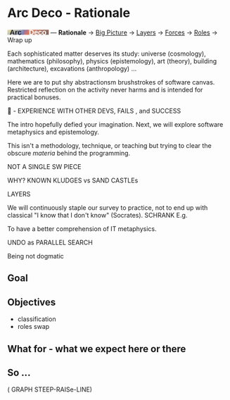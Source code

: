 # Arc Deco - Rationale

[![Arc Deco.](../../../_rsc/_img/ArcDeco/ArcDeco-bar-12px.jpg)](../../README.md) — **Rationale** -> [Big Picture](2.ArcDeco-BigPict.md) -> [Layers](3.ArcDeco-Layers.md) -> [Forces](4.ArcDeco-Forces.md) -> [Roles](5.ArcDeco-Roles.md) -> Wrap&nbsp;up

Each sophisticated matter deserves its study: universe (cosmology), mathematics (philosophy), physics (epistemology), art (theory), building (architecture), excavations (anthropology) ...

Here we are to put shy abstractionsm brushstrokes of software canvas. Restricted reflection on the activity never harms and is intended for practical bonuses.

🙋 - EXPERIENCE WITH OTHER DEVS, FAILS , and SUCCESS

The intro hopefully defied your imagination. Next, we will explore software metaphysics and epistemology.

This isn't a methodology, technique, or teaching but trying to clear the obscure _materia_ behind the programming. 

NOT A SINGLE SW PIECE

WHY? KNOWN KLUDGES vs SAND CASTLEs

LAYERS 

We will continuously staple our survey to practice, not to end up with classical "I know that I don't know" (Socrates).
SCHRANK E.g.

To have a better comprehension of IT metaphysics.

UNDO as PARALLEL SEARCH

Being not dogmatic 


## Goal

## Objectives

+ classification
+ roles swap

## What for - what we expect here or there

## So ...

( GRAPH STEEP-RAISe-LINE)

